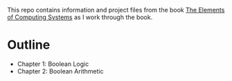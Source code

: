 This repo contains information and project files from the book [The Elements of Computing Systems](https://www.amazon.ca/Elements-Computing-Systems-Building-Principles/dp/0262640686) as I work through the book.

# Outline
- Chapter 1: Boolean Logic
- Chapter 2: Boolean Arithmetic
